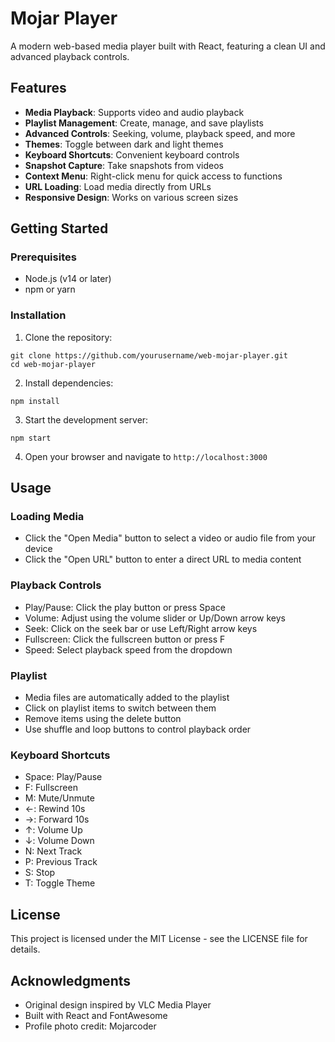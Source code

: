 # Mojar Player

A modern web-based media player built with React, featuring a clean UI and advanced playback controls.

## Features

- **Media Playback**: Supports video and audio playback
- **Playlist Management**: Create, manage, and save playlists
- **Advanced Controls**: Seeking, volume, playback speed, and more
- **Themes**: Toggle between dark and light themes
- **Keyboard Shortcuts**: Convenient keyboard controls
- **Snapshot Capture**: Take snapshots from videos
- **Context Menu**: Right-click menu for quick access to functions
- **URL Loading**: Load media directly from URLs
- **Responsive Design**: Works on various screen sizes

## Getting Started

### Prerequisites

- Node.js (v14 or later)
- npm or yarn

### Installation

1. Clone the repository:
```
git clone https://github.com/yourusername/web-mojar-player.git
cd web-mojar-player
```

2. Install dependencies:
```
npm install
```

3. Start the development server:
```
npm start
```

4. Open your browser and navigate to `http://localhost:3000`

## Usage

### Loading Media

- Click the "Open Media" button to select a video or audio file from your device
- Click the "Open URL" button to enter a direct URL to media content

### Playback Controls

- Play/Pause: Click the play button or press Space
- Volume: Adjust using the volume slider or Up/Down arrow keys
- Seek: Click on the seek bar or use Left/Right arrow keys
- Fullscreen: Click the fullscreen button or press F
- Speed: Select playback speed from the dropdown

### Playlist

- Media files are automatically added to the playlist
- Click on playlist items to switch between them
- Remove items using the delete button
- Use shuffle and loop buttons to control playback order

### Keyboard Shortcuts

- Space: Play/Pause
- F: Fullscreen
- M: Mute/Unmute
- ←: Rewind 10s
- →: Forward 10s
- ↑: Volume Up
- ↓: Volume Down
- N: Next Track
- P: Previous Track
- S: Stop
- T: Toggle Theme

## License

This project is licensed under the MIT License - see the LICENSE file for details.

## Acknowledgments

- Original design inspired by VLC Media Player
- Built with React and FontAwesome
- Profile photo credit: Mojarcoder 